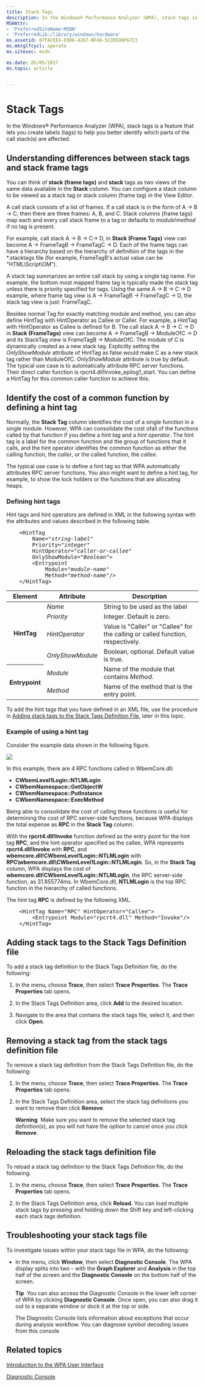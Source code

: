 ```yaml
---
title: Stack Tags
description: In the Windows® Performance Analyzer (WPA), stack tags is a feature that lets you create labels (tags) to help you better identify which parts of the call stack(s) are affected.
MSHAttr:
- 'PreferredSiteName:MSDN'
- 'PreferredLib:/library/windows/hardware'
ms.assetid: 07FACEE4-E906-4267-BF48-5C3D590F67C3
ms.mktglfcycl: operate
ms.sitesec: msdn

ms.date: 05/05/2017
ms.topic: article


---
```


# Stack Tags


In the Windows® Performance Analyzer (WPA), stack tags is a feature that lets you create labels (tags) to help you better identify which parts of the call stack(s) are affected.

## Understanding differences between stack tags and stack frame tags


You can think of **stack (frame tags)** and **stack** tags as two views of the same data available in the **Stack** column. You can configure a stack column to be viewed as a stack tag or stack column (frame tag) in the View Editor.

A call stack consists of a list of frames. If a call stack is in the form of A -&gt; B -&gt; C, then there are three frames: A, B, and C. Stack columns (frame tags) map each and every call stack frame to a tag or defaults to *module*!*method* if no tag is present.

For example, call stack A -&gt; B -&gt; C-&gt; D, in **Stack (Frame Tags)** view can become A -&gt; FrameTagB -&gt; FrameTagC -&gt; D. Each of the frame tags can have a hierarchy based on the hierarchy of definition of the tags in the \*.stacktags file (for example, FrameTagB's actual value can be "HTML\\Script\\OM").

A stack tag summarizes an entire call stack by using a single tag name. For example, the bottom most mapped frame tag is typically made the stack tag unless there is priority specified for tags. Using the same A -&gt; B -&gt; C -&gt; D example, where frame tag view is A -&gt; FrameTagB -&gt; FrameTagC -&gt; D, the stack tag view is just: FrameTagC.

Besides normal Tag for exactly matching module and method, you can also define HintTag with HintOperator as Callee or Caller. For example, a HintTag with HintOperator as Callee is defined for B. The call stack A -&gt; B -&gt; C -&gt; D in **Stack (FrameTags)** view can become A -&gt; FrameTagB -&gt; ModuleOfC -&gt; D and its StackTag view is FrameTagB -&gt; ModuleOfC. The module of C is dynamically created as a new stack tag. Explicitly setting the *OnlyShowModule* attribute of HintTag as false would make C as a new stack tag rather than ModuleOfC. *OnlyShowModule* attribute is true by default. The typical use case is to automatically attribute RPC server functions. Their direct caller function is rpcrt4.dll!Invoke\_epilog1\_start. You can define a HintTag for this common caller function to achieve this.


## Identify the cost of a common function by defining a hint tag

Normally, the **Stack Tag** column identifies the cost of a single function in a single module. However, WPA can consolidate the cost ofall of the functions called by that function if you define a *hint tag* and a *hint operator*. The hint tag is a label for the common function and the group of functions that it calls, and the hint operator identifies the common function as either the calling function, the *caller*, or the called function, the *callee*.

The typical use case is to define a hint tag so that WPA automatically attributes RPC server functions. You also might want to define a hint tag, for example, to show the lock holders or the functions that are allocating heaps.

### Defining hint tags

Hint tags and hint operators are defined in XML in the following syntax with the attributes and values described in the following table.

<pre>
	&lt;HintTag
		Name="<i>string-label</i>"
		Priority="<i>integer</i>"
		HintOperator="<i>caller-or-callee</i>"
		OnlyShowModule="<i>Boolean</i>"&gt;
		&lt;Entrypoint 
			Module="<i>module-name</i>" 
			Method="<i>method-name</i>"/&gt;
	&lt;/HintTag&gt;
</pre>

<table>
<thead>
<tr class="header">
<th>Element</th>
<th>Attribute</th>
<th>Description</th>
</tr>
</thead>
<tbody>
<tr class="odd">
<th rowspan="4">HintTag</th>
<td><i>Name</i></td>
<td>String to be used as the label</td>
</tr>
<tr class="even">

<td><i>Priority</i></td>
<td>Integer. Default is zero.</td>
</tr>
<tr class="odd">

<td><i>HintOperator</i></td>
<td>Value is &quot;Caller&quot; or &quot;Callee&quot; for the calling or called function, respectively.</td>
</tr>
<tr class="even">

<td><i>OnlyShowModule</i></td>
<td>Boolean, optional. Default value is true.</td>
</tr>
<tr class="odd">
<th rowspan="2">Entrypoint</th>
<td><i>Module</i></td>
<td>Name of the module that contains <i>Method</i>.</td>
</tr>
<tr class="even">

<td><i>Method</i></td>
<td>Name of the method that is the entry point.</td>
</tr>
</tbody>
</table>

To add the hint tags that you have defined in an XML file, use the procedure in [Adding stack tags to the Stack Tags Definition File](#adding-stack-tags-to-the-stack-tags-definition-file), later in this topic.

### Example of using a hint tag

Consider the example data shown in the following figure.

<a href="images/wpa-hint-tag-example-1.jpg"><img src="images/wpa-hint-tag-example-1.jpg"></a>

In this example, there are 4 RPC functions called in WbemCore.dll:

-   **CWbemLevel1Login::NTLMLogin**
-   **CWbemNamespace::GetObjectW**
-   **CWbemNamespace::PutInstance**
-   **CWbemNamespace::ExecMethod**

Being able to consolidate the cost of calling these functions is useful for determining the cost of RPC server-side functions, because WPA displays the total expense as **RPC** in the **Stack Tag** column.

With the **rpcrt4.dll!Invoke** function defined as the entry point for the hint tag **RPC**, and the hint operator specified as the callee, WPA represents **rpcrt4.dll!Invoke** with **RPC**, and **wbemcore.dll!CWbemLevel1Login::NTLMLogin** with **RPC\\wbemcore.dll\\CWbemLevel1Login::NTLMLogin**. So, in the **Stack Tag** column, WPA displays the cost of **wbemcore.dll!CWbemLevel1Login::NTLMLogin**, the RPC server-side function, as 31.855774ms. In WbemCore.dll, **NTLMLogin** is the top RPC function in the hierarchy of called functions.

The hint tag **RPC** is defined by the following XML.

<pre>
	&lt;HintTag Name="RPC" HintOperator="Callee"&gt;
		&lt;Entrypoint Module="rpcrt4.dll" Method="Invoke"/&gt;
	&lt;/HintTag&gt;
</pre>


## Adding stack tags to the Stack Tags Definition file

To add a stack tag definition to the Stack Tags Definition file, do the following:

1.  In the menu, choose **Trace**, then select **Trace Properties**. The **Trace Properties** tab opens.

2.  In the Stack Tags Definition area, click **Add** to the desired location.

3.  Navigate to the area that contains the stack tags file, select it, and then click **Open**.


## Removing a stack tag from the stack tags definition file

To remove a stack tag definition from the Stack Tags Definition file, do the following:

1.  In the menu, choose **Trace**, then select **Trace Properties**. The **Trace Properties** tab opens.

2.  In the Stack Tags Definition area, select the stack tag definitions you want to remove then click **Remove**.

    **Warning**  Make sure you want to remove the selected stack tag definition(s), as you will not have the option to cancel once you click **Remove**.

     

## Reloading the stack tags definition file


To reload a stack tag definition to the Stack Tags Definition file, do the following:

1.  In the menu, choose **Trace**, then select **Trace Properties**. The **Trace Properties** tab opens.

2.  In the Stack Tags Definition area, click **Reload**. You can load multiple stack tags by pressing and holding down the Shift key and left-clicking each stack tags definition.

## Troubleshooting your stack tags file


To investigate issues within your stack tags file in WPA, do the following:

-   In the menu, click **Window**, then select **Diagnostic Console**. The WPA display splits into two - with the **Graph Explorer** and **Analysis** in the top half of the screen and the **Diagnostic Console** on the bottom half of the screen.

    **Tip**  You can also access the Diagnostic Console in the lower left corner of WPA by clicking **Diagnostic Console**. Once open, you can also drag it out to a separate window or dock it at the top or side.

    The Diagnostic Console lists information about exceptions that occur during analysis workflow. You can diagnose symbol decoding issues from this console

## Related topics


[Introduction to the WPA User Interface](introduction-to-the-wpa-user-interface.md)

[Diagnostic Console](diagnostic-console.md)

 

 







